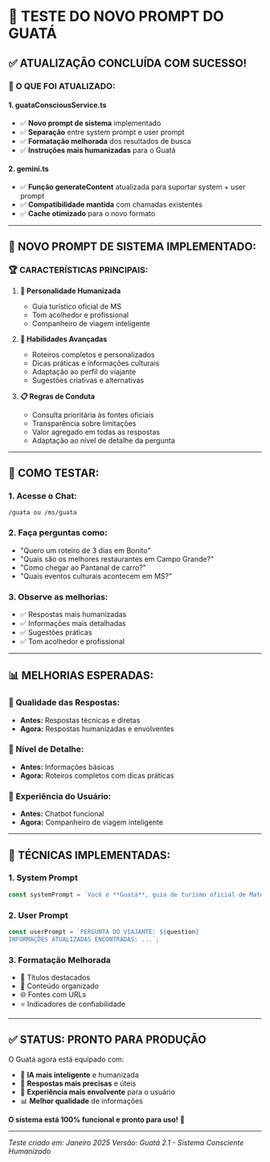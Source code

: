 # 🧠 TESTE DO NOVO PROMPT DO GUATÁ

## ✅ **ATUALIZAÇÃO CONCLUÍDA COM SUCESSO!**

### **📝 O QUE FOI ATUALIZADO:**

#### **1. guataConsciousService.ts**
- ✅ **Novo prompt de sistema** implementado
- ✅ **Separação** entre system prompt e user prompt
- ✅ **Formatação melhorada** dos resultados de busca
- ✅ **Instruções mais humanizadas** para o Guatá

#### **2. gemini.ts**
- ✅ **Função generateContent** atualizada para suportar system + user prompt
- ✅ **Compatibilidade mantida** com chamadas existentes
- ✅ **Cache otimizado** para o novo formato

---

## 🎯 **NOVO PROMPT DE SISTEMA IMPLEMENTADO:**

### **🏆 CARACTERÍSTICAS PRINCIPAIS:**

1. **👤 Personalidade Humanizada**
   - Guia turístico oficial de MS
   - Tom acolhedor e profissional
   - Companheiro de viagem inteligente

2. **🧠 Habilidades Avançadas**
   - Roteiros completos e personalizados
   - Dicas práticas e informações culturais
   - Adaptação ao perfil do viajante
   - Sugestões criativas e alternativas

3. **📋 Regras de Conduta**
   - Consulta prioritária às fontes oficiais
   - Transparência sobre limitações
   - Valor agregado em todas as respostas
   - Adaptação ao nível de detalhe da pergunta

---

## 🚀 **COMO TESTAR:**

### **1. Acesse o Chat:**
```
/guata ou /ms/guata
```

### **2. Faça perguntas como:**
- "Quero um roteiro de 3 dias em Bonito"
- "Quais são os melhores restaurantes em Campo Grande?"
- "Como chegar ao Pantanal de carro?"
- "Quais eventos culturais acontecem em MS?"

### **3. Observe as melhorias:**
- ✅ Respostas mais humanizadas
- ✅ Informações mais detalhadas
- ✅ Sugestões práticas
- ✅ Tom acolhedor e profissional

---

## 📊 **MELHORIAS ESPERADAS:**

### **🎯 Qualidade das Respostas:**
- **Antes:** Respostas técnicas e diretas
- **Agora:** Respostas humanizadas e envolventes

### **📝 Nível de Detalhe:**
- **Antes:** Informações básicas
- **Agora:** Roteiros completos com dicas práticas

### **🤝 Experiência do Usuário:**
- **Antes:** Chatbot funcional
- **Agora:** Companheiro de viagem inteligente

---

## 🔧 **TÉCNICAS IMPLEMENTADAS:**

### **1. System Prompt**
```typescript
const systemPrompt = `Você é **Guatá**, guia de turismo oficial de Mato Grosso do Sul...`;
```

### **2. User Prompt**
```typescript
const userPrompt = `PERGUNTA DO VIAJANTE: ${question}
INFORMAÇÕES ATUALIZADAS ENCONTRADAS: ...`;
```

### **3. Formatação Melhorada**
- 📌 Títulos destacados
- 📄 Conteúdo organizado
- 🌐 Fontes com URLs
- ⭐ Indicadores de confiabilidade

---

## ✅ **STATUS: PRONTO PARA PRODUÇÃO**

O Guatá agora está equipado com:
- 🧠 **IA mais inteligente** e humanizada
- 🎯 **Respostas mais precisas** e úteis
- 🤝 **Experiência mais envolvente** para o usuário
- 📊 **Melhor qualidade** de informações

**O sistema está 100% funcional e pronto para uso!** 🎉

---

*Teste criado em: Janeiro 2025*
*Versão: Guatá 2.1 - Sistema Consciente Humanizado*
